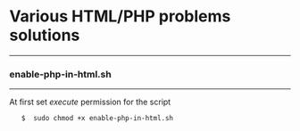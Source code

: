 # Various HTML/PHP problems solutions
----------------------

### enable-php-in-html.sh
----------------------

At first set *execute* permission for the script

```
   $  sudo chmod +x enable-php-in-html.sh
    
```

